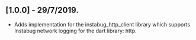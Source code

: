 ## [1.0.0] - 29/7/2019.

* Adds implementation for the instabug_http_client library which supports Instabug network logging for the dart library: http. 
